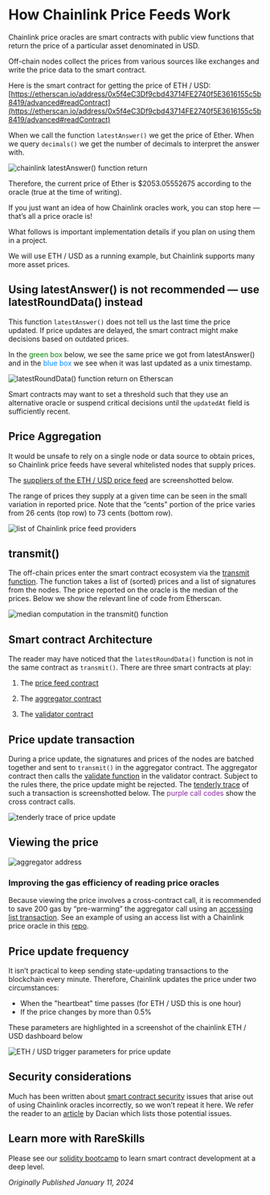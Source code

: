 # How Chainlink Price Feeds Work

Chainlink price oracles are smart contracts with public view functions that return the price of a particular asset denominated in USD.

Off-chain nodes collect the prices from various sources like exchanges and write the price data to the smart contract.

Here is the smart contract for getting the price of ETH / USD: [https://etherscan.io/address/0x5f4eC3Df9cbd43714FE2740f5E3616155c5b8419/advanced#readContract](https://etherscan.io/address/0x5f4eC3Df9cbd43714FE2740f5E3616155c5b8419/advanced#readContract)

When we call the function `latestAnswer()` we get the price of Ether. When we query `decimals()` we get the number of decimals to interpret the answer with.

![chainlink latestAnswer() function return](https://static.wixstatic.com/media/935a00_7ceef569b4014c48b09ce40b993ab905~mv2.png/v1/fill/w_740,h_146,al_c,q_85,usm_0.66_1.00_0.01,enc_auto/935a00_7ceef569b4014c48b09ce40b993ab905~mv2.png)

Therefore, the current price of Ether is $2053.05552675 according to the oracle (true at the time of writing).

If you just want an idea of how Chainlink oracles work, you can stop here — that’s all a price oracle is!

What follows is important implementation details if you plan on using them in a project.

We will use ETH / USD as a running example, but Chainlink supports many more asset prices.

## Using latestAnswer() is not recommended — use latestRoundData() instead

This function `latestAnswer()` does not tell us the last time the price updated. If price updates are delayed, the smart contract might make decisions based on outdated prices.

In the <span style="color:Green">green box</span> below, we see the same price we got from latestAnswer() and in the <span style="color:#008aff">blue box</span> we see when it was last updated as a unix timestamp.

![latestRoundData() function return on Etherscan](https://static.wixstatic.com/media/935a00_be306db643fe4f89b18b590f3b24a006~mv2.png/v1/fill/w_740,h_430,al_c,q_85,usm_0.66_1.00_0.01,enc_auto/935a00_be306db643fe4f89b18b590f3b24a006~mv2.png)

Smart contracts may want to set a threshold such that they use an alternative oracle or suspend critical decisions until the `updatedAt` field is sufficiently recent.

## Price Aggregation

It would be unsafe to rely on a single node or data source to obtain prices, so Chainlink price feeds have several whitelisted nodes that supply prices.

The [suppliers of the ETH / USD price feed](https://data.chain.link/ethereum/mainnet/crypto-usd/eth-usd) are screenshotted below.

The range of prices they supply at a given time can be seen in the small variation in reported price. Note that the “cents” portion of the price varies from 26 cents (top row) to 73 cents (bottom row).

![list of Chainlink price feed providers](https://static.wixstatic.com/media/935a00_9180889c6ed243d8a81d3ab4f51b1ece~mv2.png/v1/fill/w_740,h_586,al_c,q_90,usm_0.66_1.00_0.01,enc_auto/935a00_9180889c6ed243d8a81d3ab4f51b1ece~mv2.png)

## transmit()

The off-chain prices enter the smart contract ecosystem via the [transmit function](https://etherscan.io/address/0xE62B71cf983019BFf55bC83B48601ce8419650CC#writeContract). The function takes a list of (sorted) prices and a list of signatures from the nodes. The price reported on the oracle is the median of the prices. Below we show the relevant line of code from Etherscan.

![median computation in the transmit() function](https://static.wixstatic.com/media/935a00_be0c1532d9fa413b931b36a1902abe8c~mv2.png/v1/fill/w_740,h_281,al_c,q_85,usm_0.66_1.00_0.01,enc_auto/935a00_be0c1532d9fa413b931b36a1902abe8c~mv2.png)

## Smart contract Architecture

The reader may have noticed that the `latestRoundData()` function is not in the same contract as `transmit()`. There are three smart contracts at play:

1.  The [price feed contract](https://etherscan.io/address/0x5f4ec3df9cbd43714fe2740f5e3616155c5b8419)
    
2.  The [aggregator contract](https://etherscan.io/address/0xE62B71cf983019BFf55bC83B48601ce8419650CC)
    
3.  The [validator contract](https://etherscan.io/address/0x264BDDFD9D93D48d759FBDB0670bE1C6fDd50236)

## Price update transaction

During a price update, the signatures and prices of the nodes are batched together and sent to `transmit()` in the aggregator contract. The aggregator contract then calls the [validate function](https://etherscan.io/address/0x264BDDFD9D93D48d759FBDB0670bE1C6fDd50236/advanced#writeContract) in the validator contract. Subject to the rules there, the price update might be rejected. The [tenderly trace](https://dashboard.tenderly.co/tx/mainnet/0x536c5be15489ac91a283aaeaaadd9f7fdce178aafbfc47d939674f6b5ab8248e?trace=0) of such a transaction is screenshotted below. The <span style="color:#8d28a4">purple call codes</span> show the cross contract calls.

![tenderly trace of price update](https://static.wixstatic.com/media/935a00_2cc72b4f4f6a4d6e8ea4933677e472f4~mv2.png/v1/fill/w_740,h_142,al_c,q_85,usm_0.66_1.00_0.01,enc_auto/935a00_2cc72b4f4f6a4d6e8ea4933677e472f4~mv2.png)

## Viewing the price

![aggregator address](https://static.wixstatic.com/media/935a00_305954dd6bc84bb1acbbb47ea7316b27~mv2.png/v1/fill/w_350,h_115,al_c,q_85,usm_0.66_1.00_0.01,enc_auto/935a00_305954dd6bc84bb1acbbb47ea7316b27~mv2.png)

### Improving the gas efficiency of reading price oracles

Because viewing the price involves a cross-contract call, it is recommended to save 200 gas by “pre-warming” the aggregator call using an [accessing list transaction](https://www.rareskills.io/post/eip-2930-optional-access-list-ethereum). See an example of using an access list with a Chainlink price oracle in this [repo](https://github.com/RareSkills/access-list-benchmarks/tree/main/chainlink_oracle).

## Price update frequency

It isn’t practical to keep sending state-updating transactions to the blockchain every minute. Therefore, Chainlink updates the price under two circumstances:

-   When the "heartbeat" time passes (for ETH / USD this is one hour)
-   If the price changes by more than 0.5%

These parameters are highlighted in a screenshot of the chainlink ETH / USD dashboard below

![ETH / USD trigger parameters for price update](https://static.wixstatic.com/media/935a00_0208ee9e5dbf4341aec76feaf2af6eb0~mv2.png/v1/fill/w_350,h_554,al_c,q_85,usm_0.66_1.00_0.01,enc_auto/935a00_0208ee9e5dbf4341aec76feaf2af6eb0~mv2.png)

## Security considerations

Much has been written about [smart contract security](https://www.rareskills.io/post/smart-contract-security) issues that arise out of using Chainlink oracles incorrectly, so we won’t repeat it here. We refer the reader to an [article](https://medium.com/cyfrin/chainlink-oracle-defi-attacks-93b6cb6541bf) by Dacian which lists those potential issues.

## Learn more with RareSkills

Please see our [solidity bootcamp](https://www.rareskills.io/solidity-bootcamp) to learn smart contract development at a deep level.

*Originally Published January 11, 2024*